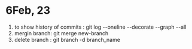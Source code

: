 # 6Feb, 23

1. to show history of commits : git log --oneline --decorate --graph --all
2. mergin branch: git merge new-branch
3. delete branch : git branch -d branch_name
